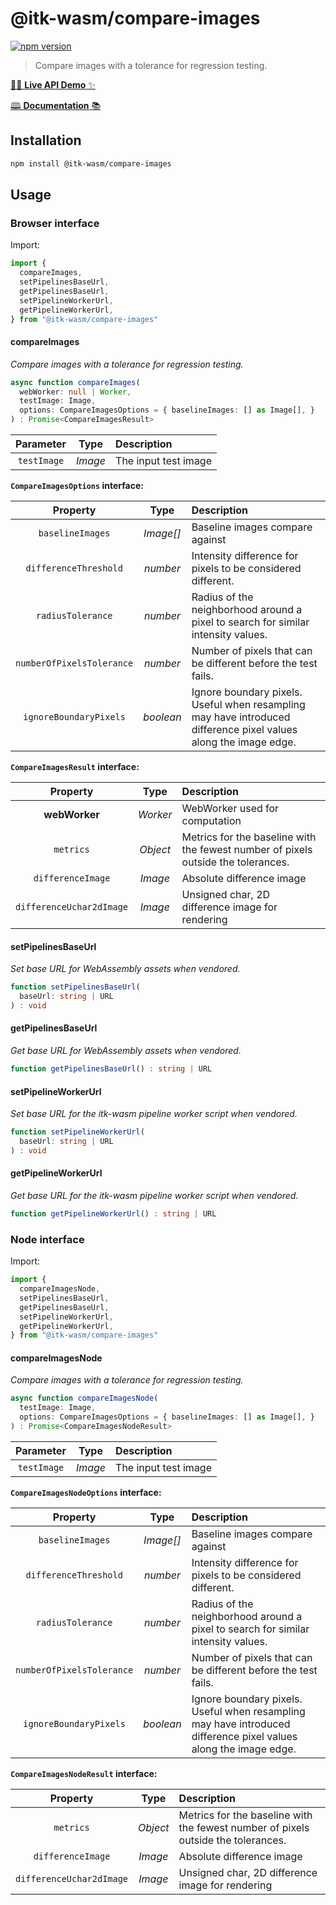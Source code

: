 # @itk-wasm/compare-images

[![npm version](https://badge.fury.io/js/@itk-wasm%2Fcompare-images.svg)](https://www.npmjs.com/package/@itk-wasm/compare-images)

> Compare images with a tolerance for regression testing.

[👨‍💻 **Live API Demo** ✨](https://itk-wasm-compare-images-app.on.fleek.co/ ':include :type=iframe width=100% height=800px')

[🕮 **Documentation** 📚](https://itk-wasm-compare-images-docs.on.fleek.co/)

## Installation

```sh
npm install @itk-wasm/compare-images
```

## Usage

### Browser interface

Import:

```js
import {
  compareImages,
  setPipelinesBaseUrl,
  getPipelinesBaseUrl,
  setPipelineWorkerUrl,
  getPipelineWorkerUrl,
} from "@itk-wasm/compare-images"
```

#### compareImages

*Compare images with a tolerance for regression testing.*

```ts
async function compareImages(
  webWorker: null | Worker,
  testImage: Image,
  options: CompareImagesOptions = { baselineImages: [] as Image[], }
) : Promise<CompareImagesResult>
```

|  Parameter  |   Type  | Description          |
| :---------: | :-----: | :------------------- |
| `testImage` | *Image* | The input test image |

**`CompareImagesOptions` interface:**

|          Property         |    Type   | Description                                                                                                      |
| :-----------------------: | :-------: | :--------------------------------------------------------------------------------------------------------------- |
|      `baselineImages`     | *Image[]* | Baseline images compare against                                                                                  |
|   `differenceThreshold`   |  *number* | Intensity difference for pixels to be considered different.                                                      |
|     `radiusTolerance`     |  *number* | Radius of the neighborhood around a pixel to search for similar intensity values.                                |
| `numberOfPixelsTolerance` |  *number* | Number of pixels that can be different before the test fails.                                                    |
|   `ignoreBoundaryPixels`  | *boolean* | Ignore boundary pixels. Useful when resampling may have introduced difference pixel values along the image edge. |

**`CompareImagesResult` interface:**

|         Property         |   Type   | Description                                                                       |
| :----------------------: | :------: | :-------------------------------------------------------------------------------- |
|       **webWorker**      | *Worker* | WebWorker used for computation                                                    |
|         `metrics`        | *Object* | Metrics for the baseline with the fewest number of pixels outside the tolerances. |
|     `differenceImage`    |  *Image* | Absolute difference image                                                         |
| `differenceUchar2dImage` |  *Image* | Unsigned char, 2D difference image for rendering                                  |

#### setPipelinesBaseUrl

*Set base URL for WebAssembly assets when vendored.*

```ts
function setPipelinesBaseUrl(
  baseUrl: string | URL
) : void
```

#### getPipelinesBaseUrl

*Get base URL for WebAssembly assets when vendored.*

```ts
function getPipelinesBaseUrl() : string | URL
```

#### setPipelineWorkerUrl

*Set base URL for the itk-wasm pipeline worker script when vendored.*

```ts
function setPipelineWorkerUrl(
  baseUrl: string | URL
) : void
```

#### getPipelineWorkerUrl

*Get base URL for the itk-wasm pipeline worker script when vendored.*

```ts
function getPipelineWorkerUrl() : string | URL
```

### Node interface

Import:

```js
import {
  compareImagesNode,
  setPipelinesBaseUrl,
  getPipelinesBaseUrl,
  setPipelineWorkerUrl,
  getPipelineWorkerUrl,
} from "@itk-wasm/compare-images"
```

#### compareImagesNode

*Compare images with a tolerance for regression testing.*

```ts
async function compareImagesNode(
  testImage: Image,
  options: CompareImagesOptions = { baselineImages: [] as Image[], }
) : Promise<CompareImagesNodeResult>
```

|  Parameter  |   Type  | Description          |
| :---------: | :-----: | :------------------- |
| `testImage` | *Image* | The input test image |

**`CompareImagesNodeOptions` interface:**

|          Property         |    Type   | Description                                                                                                      |
| :-----------------------: | :-------: | :--------------------------------------------------------------------------------------------------------------- |
|      `baselineImages`     | *Image[]* | Baseline images compare against                                                                                  |
|   `differenceThreshold`   |  *number* | Intensity difference for pixels to be considered different.                                                      |
|     `radiusTolerance`     |  *number* | Radius of the neighborhood around a pixel to search for similar intensity values.                                |
| `numberOfPixelsTolerance` |  *number* | Number of pixels that can be different before the test fails.                                                    |
|   `ignoreBoundaryPixels`  | *boolean* | Ignore boundary pixels. Useful when resampling may have introduced difference pixel values along the image edge. |

**`CompareImagesNodeResult` interface:**

|         Property         |   Type   | Description                                                                       |
| :----------------------: | :------: | :-------------------------------------------------------------------------------- |
|         `metrics`        | *Object* | Metrics for the baseline with the fewest number of pixels outside the tolerances. |
|     `differenceImage`    |  *Image* | Absolute difference image                                                         |
| `differenceUchar2dImage` |  *Image* | Unsigned char, 2D difference image for rendering                                  |
